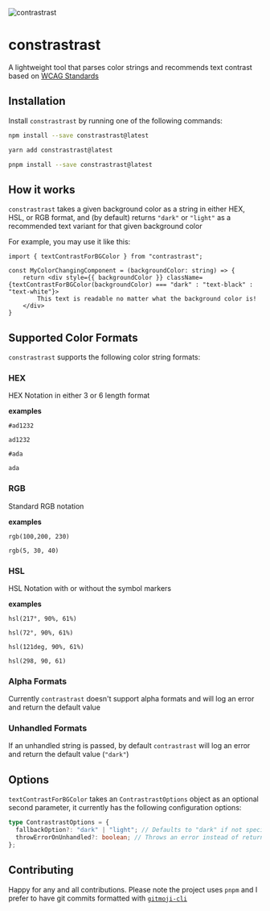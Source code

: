 ![contrastrast](https://github.com/ammuench/contrastrast/assets/2099658/8b7a90b0-3874-4650-a575-1170063d3462)

# constrastrast

A lightweight tool that parses color strings and recommends text contrast based on [WCAG Standards](http://www.w3.org/TR/AERT#color-contrast)

## Installation

Install `constrastrast` by running one of the following commands:

```bash
npm install --save constrastrast@latest

yarn add constrastrast@latest

pnpm install --save constrastrast@latest

```

## How it works

`constrastrast` takes a given background color as a string in either HEX, HSL, or RGB format, and (by default) returns `"dark"` or `"light"` as a recommended text variant for that given background color

For example, you may use it like this:

```tsx
import { textContrastForBGColor } from "contrastrast";

const MyColorChangingComponent = (backgroundColor: string) => {
    return <div style={{ backgroundColor }} className={textContrastForBGColor(backgroundColor) === "dark" : "text-black" : "text-white"}>
        This text is readable no matter what the background color is!
    </div>
}

```

## Supported Color Formats

`constrastrast` supports the following color string formats:

### HEX

HEX Notation in either 3 or 6 length format

**examples**

```
#ad1232

ad1232

#ada

ada
```

### RGB

Standard RGB notation

**examples**

```
rgb(100,200, 230)

rgb(5, 30, 40)
```

### HSL

HSL Notation with or without the symbol markers

**examples**

```
hsl(217°, 90%, 61%)

hsl(72°, 90%, 61%)

hsl(121deg, 90%, 61%)

hsl(298, 90, 61)
```

### Alpha Formats

Currently `contrastrast` doesn't support alpha formats and will log an error and return the default value

### Unhandled Formats

If an unhandled string is passed, by default `contrastrast` will log an error and return the default value (`"dark"`)

## Options

`textContrastForBGColor` takes an `ContrastrastOptions` object as an optional second parameter, it currently has the following configuration options:

```ts
type ContrastrastOptions = {
  fallbackOption?: "dark" | "light"; // Defaults to "dark" if not specified
  throwErrorOnUnhandled?: boolean; // Throws an error instead of returning the `fallbackOption`.  Defaults to `false` if not specific
};
```

## Contributing

Happy for any and all contributions. Please note the project uses `pnpm` and I prefer to have git commits formatted with [`gitmoji-cli`](https://github.com/carloscuesta/gitmoji-cli)
